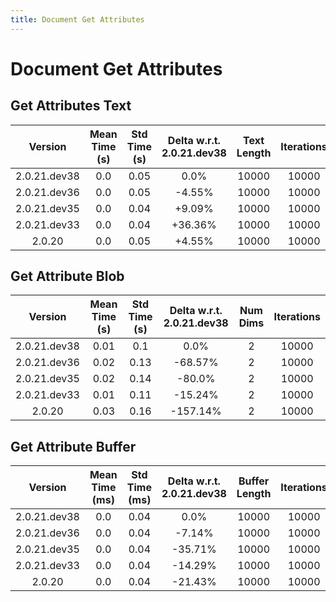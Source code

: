 ```yaml
---
title: Document Get Attributes
---
```

# Document Get Attributes

## Get Attributes Text

| Version | Mean Time (s) | Std Time (s) | Delta w.r.t. 2.0.21.dev38 | Text Length | Iterations |
| :---: | :---: | :---: | :---: | :---: | :---: |
| 2.0.21.dev38 | 0.0 | 0.05 | 0.0% | 10000 | 10000 |
| 2.0.21.dev36 | 0.0 | 0.05 | -4.55% | 10000 | 10000 |
| 2.0.21.dev35 | 0.0 | 0.04 | +9.09% | 10000 | 10000 |
| 2.0.21.dev33 | 0.0 | 0.04 | +36.36% | 10000 | 10000 |
| 2.0.20 | 0.0 | 0.05 | +4.55% | 10000 | 10000 |
## Get Attribute Blob

| Version | Mean Time (s) | Std Time (s) | Delta w.r.t. 2.0.21.dev38 | Num Dims | Iterations |
| :---: | :---: | :---: | :---: | :---: | :---: |
| 2.0.21.dev38 | 0.01 | 0.1 | 0.0% | 2 | 10000 |
| 2.0.21.dev36 | 0.02 | 0.13 | -68.57% | 2 | 10000 |
| 2.0.21.dev35 | 0.02 | 0.14 | -80.0% | 2 | 10000 |
| 2.0.21.dev33 | 0.01 | 0.11 | -15.24% | 2 | 10000 |
| 2.0.20 | 0.03 | 0.16 | -157.14% | 2 | 10000 |
## Get Attribute Buffer

| Version | Mean Time (ms) | Std Time (ms) | Delta w.r.t. 2.0.21.dev38 | Buffer Length | Iterations |
| :---: | :---: | :---: | :---: | :---: | :---: |
| 2.0.21.dev38 | 0.0 | 0.04 | 0.0% | 10000 | 10000 |
| 2.0.21.dev36 | 0.0 | 0.04 | -7.14% | 10000 | 10000 |
| 2.0.21.dev35 | 0.0 | 0.04 | -35.71% | 10000 | 10000 |
| 2.0.21.dev33 | 0.0 | 0.04 | -14.29% | 10000 | 10000 |
| 2.0.20 | 0.0 | 0.04 | -21.43% | 10000 | 10000 |
